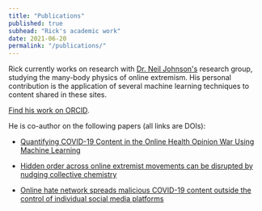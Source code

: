```yaml
---
title: "Publications"
published: true
subhead: "Rick's academic work"
date: 2021-06-20
permalink: "/publications/"
---
```


Rick currently works on research with <a href="https://en.wikipedia.org/wiki/Neil_F._Johnson" target="_blank">Dr. Neil Johnson's</a> research group, studying the many-body physics of online extremism. His personal contribution is the application of several machine learning techniques to content shared in these sites.

<a href="https://orcid.org/0000-0002-1871-7478" target="_blank">Find his work on ORCID</a>.

He is co-author on the following papers (all links are DOIs):
- <a href="https://doi.org/10.1109/ACCESS.2020.2993967" target="_blank">Quantifying COVID-19 Content in the Online Health Opinion War Using Machine Learning</a>
- <a href="https://doi.org/10.1038/s41598-021-89349-3" target="_blank">Hidden order across online extremist movements can be disrupted by nudging collective chemistry</a>

- <a href="https://doi.org/10.1038/s41598-021-89467-y" target="_blank">Online hate network spreads malicious COVID-19 content outside the control of individual social media platforms</a>

